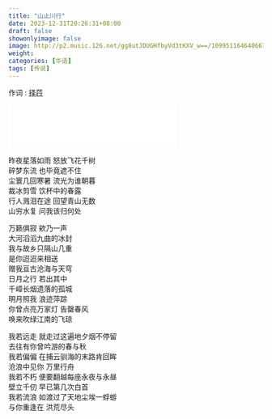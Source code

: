 ```yaml
---
title: "山止川行"
date: 2023-12-31T20:26:31+08:00
draft: false
showonlyimage: false
image: http://p2.music.126.net/gg8utJDUGHfbyVd3tKXV_w==/109951164640667962.jpg
weight: 
categories: [华语]
tags: [传说]
---
```


作词 : [择荇](https://music.163.com/#/song?id=1417878546&userid=29382116)
<iframe frameborder="no" border="0" marginwidth="0" marginheight="0" width=330 height=86 src="//music.163.com/outchain/player?type=2&id=1417878546&auto=1&height=66"></iframe>

昨夜星落如雨 怒放飞花千树  
碎梦东流 也毕竟遮不住  
尘寰几回寒暑 流光为谁朝暮  
裁冰剪雪 饮杯中的春露  
行人溅泪在途 回望青山无数  
山穷水复 问我该归何处  

万籁俱寂 欸乃一声  
大河滔滔九曲的冰封  
我与故乡只隔山几重  
是你迢迢来相送  
赠我亘古沧海与天穹  
日月之行 若出其中  
千嶂长烟遗落的孤城  
明月照我 浪迹萍踪  
你曾点亮万家灯 告罄春风  
唤来吹绿江南的飞琼  

我若远走 就走过这遍地夕烟不停留  
去往有你曾吟游的春与秋  
我若偏偏 在捕云驯海的末路肯回眸  
沧浪中见你 万里行舟  
我若不朽 便要翻越每座永夜与永昼  
壁立千仞 早已第几次白首  
我若流浪 如渡过了天地尘埃一蜉蝣  
与你重逢在 洪荒尽头  
